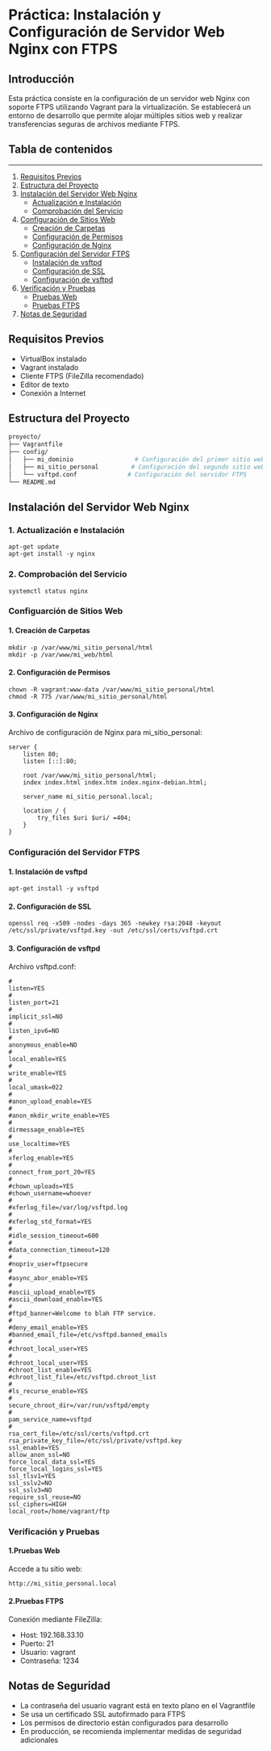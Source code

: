 # Práctica: Instalación y Configuración de Servidor Web Nginx con FTPS

## Introducción

Esta práctica consiste en la configuración de un servidor web Nginx con soporte FTPS utilizando Vagrant para la virtualización. Se establecerá un entorno de desarrollo que permite alojar múltiples sitios web y realizar transferencias seguras de archivos mediante FTPS.

## Tabla de contenidos
---

1. [Requisitos Previos](#requisitos-previos)
2. [Estructura del Proyecto](#estructura-del-proyecto)
3. [Instalación del Servidor Web Nginx](#instalación-del-servidor-web-nginx)
   - [Actualización e Instalación](#1-actualización-e-instalación)
   - [Comprobación del Servicio](#2-comprobación-del-servicio)
4. [Configuración de Sitios Web](#configuración-de-sitios-web)
   - [Creación de Carpetas](#1-creación-de-carpetas)
   - [Configuración de Permisos](#2-configuración-de-permisos)
   - [Configuración de Nginx](#3-configuración-de-nginx)
5. [Configuración del Servidor FTPS](#configuración-del-servidor-ftps)
   - [Instalación de vsftpd](#1-instalación-de-vsftpd)
   - [Configuración de SSL](#2-configuración-de-ssl)
   - [Configuración de vsftpd](#3-configuración-de-vsftpd)
6. [Verificación y Pruebas](#verificación-y-pruebas)
   - [Pruebas Web](#1-pruebas-web)
   - [Pruebas FTPS](#2-pruebas-ftps)
7. [Notas de Seguridad](#notas-de-seguridad)

## Requisitos Previos

- VirtualBox instalado
- Vagrant instalado
- Cliente FTPS (FileZilla recomendado)
- Editor de texto
- Conexión a Internet

## Estructura del Proyecto

```bash
proyecto/
├── Vagrantfile
├── config/
│   ├── mi_dominio                 # Configuración del primer sitio web
│   ├── mi_sitio_personal         # Configuración del segundo sitio web
│   └── vsftpd.conf              # Configuración del servidor FTPS
└── README.md
```

## Instalación del Servidor Web Nginx

### 1. Actualización e Instalación

```
apt-get update
apt-get install -y nginx
```
### 2. Comprobación del Servicio

```
systemctl status nginx
```

### Configuarción de Sitios Web

#### 1. Creación de Carpetas

```
mkdir -p /var/www/mi_sitio_personal/html
mkdir -p /var/www/mi_web/html
```

#### 2. Configuración de Permisos

```
chown -R vagrant:www-data /var/www/mi_sitio_personal/html
chmod -R 775 /var/www/mi_sitio_personal/html
```

#### 3. Configuración de Nginx

Archivo de configuración de Nginx para mi_sitio_personal:

```
server {
    listen 80;
    listen [::]:80;

    root /var/www/mi_sitio_personal/html;
    index index.html index.htm index.nginx-debian.html;

    server_name mi_sitio_personal.local;

    location / {
        try_files $uri $uri/ =404;
    }
}
```

### Configuración del Servidor FTPS

#### 1. Instalación de vsftpd

```
apt-get install -y vsftpd
```

#### 2. Configuración de SSL

```
openssl req -x509 -nodes -days 365 -newkey rsa:2048 -keyout /etc/ssl/private/vsftpd.key -out /etc/ssl/certs/vsftpd.crt
```

#### 3. Configuración de vsftpd

Archivo vsftpd.conf:

```
#
listen=YES
#
listen_port=21
#
implicit_ssl=NO
#
listen_ipv6=NO
#
anonymous_enable=NO
#
local_enable=YES
#
write_enable=YES
#
local_umask=022
#
#anon_upload_enable=YES
#
#anon_mkdir_write_enable=YES
#
dirmessage_enable=YES
#
use_localtime=YES
#
xferlog_enable=YES
#
connect_from_port_20=YES
#
#chown_uploads=YES
#chown_username=whoever
#
#xferlog_file=/var/log/vsftpd.log
#
#xferlog_std_format=YES
#
#idle_session_timeout=600
#
#data_connection_timeout=120
#
#nopriv_user=ftpsecure
#
#async_abor_enable=YES
#
#ascii_upload_enable=YES
#ascii_download_enable=YES
#
#ftpd_banner=Welcome to blah FTP service.
#
#deny_email_enable=YES
#banned_email_file=/etc/vsftpd.banned_emails
#
#chroot_local_user=YES
#
#chroot_local_user=YES
#chroot_list_enable=YES
#chroot_list_file=/etc/vsftpd.chroot_list
#
#ls_recurse_enable=YES
#
secure_chroot_dir=/var/run/vsftpd/empty
#
pam_service_name=vsftpd
#
rsa_cert_file=/etc/ssl/certs/vsftpd.crt
rsa_private_key_file=/etc/ssl/private/vsftpd.key
ssl_enable=YES
allow_anon_ssl=NO
force_local_data_ssl=YES
force_local_logins_ssl=YES
ssl_tlsv1=YES
ssl_sslv2=NO
ssl_sslv3=NO
require_ssl_reuse=NO
ssl_ciphers=HIGH
local_root=/home/vagrant/ftp
```

### Verificación y Pruebas

#### 1.Pruebas Web

Accede a tu sitio web:

```
http://mi_sitio_personal.local
```

#### 2.Pruebas FTPS

Conexión mediante FileZilla:

   - Host: 192.168.33.10
   - Puerto: 21
   - Usuario: vagrant
   - Contraseña: 1234

## Notas de Seguridad

- La contraseña del usuario vagrant está en texto plano en el Vagrantfile
- Se usa un certificado SSL autofirmado para FTPS
- Los permisos de directorio están configurados para desarrollo
- En producción, se recomienda implementar medidas de seguridad adicionales